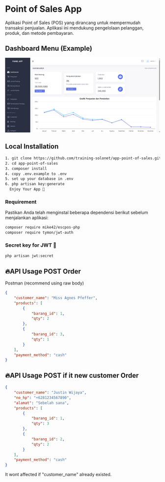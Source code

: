 #  Point of Sales App
Aplikasi Point of Sales (POS) yang dirancang untuk mempermudah transaksi penjualan. Aplikasi ini mendukung pengelolaan pelanggan, produk, dan metode pembayaran.



## Dashboard Menu (Example)
![screenshot](/resources/css/Screenshot%202024-09-18%20133432.png)


## Local Installation
```bash
1. git clone https://github.com/training-solonet/app-point-of-sales.git
2. cd app-point-of-sales
3. composer install
4. copy .env.example to .env
5. set up your database in .env
6. php artisan key:generate
  Enjoy Your App 🎉
```


### Requirement
Pastikan Anda telah menginstal beberapa dependensi berikut sebelum menjalankan aplikasi:

```bash
composer require mike42/escpos-php
composer require tymon/jwt-auth
```

### Secret key for JWT 🔑
```bash
php artisan jwt:secret
```

## 🔥API Usage POST Order

Postman (recommend using raw body)

```json
{
    "customer_name": "Miss Agnes Pfeffer",
    "products": [
        {
            "barang_id": 1,
            "qty": 2
        },
        {
            "barang_id": 3,
            "qty": 1
        }
    ],
    "payment_method": "cash"
}
```

## 🔥API Usage POST if it new customer Order

```json
{
    "customer_name": "Justin Wijaya",
    "no_hp": "+6281234567890",
    "alamat": "Sebelah sana",
    "products": [
        {
            "barang_id": 1,
            "qty": 3
        },
        {
            "barang_id": 2,
            "qty": 2
        }
    ],
    "payment_method": "cash"
}
```
It wont affected if "customer_name" already existed.

